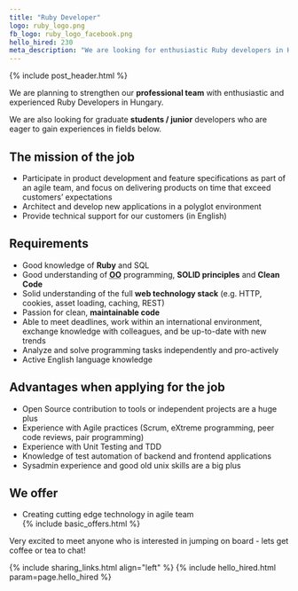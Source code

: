 ```yaml
---
title: "Ruby Developer"
logo: ruby_logo.png
fb_logo: ruby_logo_facebook.png
hello_hired: 230
meta_description: "We are looking for enthusiastic Ruby developers in Hungary. Experienced senior and talented junior professionals are also welcome."
---
```


{% include post_header.html %}

<div class="text-left">
  <p>We are planning to strengthen our <b>professional team</b> with enthusiastic and experienced Ruby Developers in Hungary.</p>
  <p>We are also looking for graduate <b>students / junior</b> developers who are eager to gain experiences in fields below.</p>

  <h2>The mission of the job</h2>
  <ul>
    <li>Participate in product development and feature specifications as part of an agile team, and focus on delivering products on time that exceed customers’ expectations</li>
    <li>Architect and develop new applications in a polyglot environment</li>
    <li>Provide technical support for our customers (in English)</li>
  </ul>
  <h2>Requirements</h2>

  <ul>
    <li>Good knowledge of <b>Ruby</b> and SQL</li>
    <li>Good understanding of <b><abbr title="Object Oriented">OO</b></abbr> programming</b>, <b>SOLID principles</b> and <b>Clean Code</b></li>
    <li>Solid understanding of the full <b>web technology stack</b> (e.g. HTTP, cookies, asset loading, caching, REST)</li>
    <li>Passion for clean, <b>maintainable code</b></li>
    <li>Able to meet deadlines, work within an international environment, exchange knowledge with colleagues, and be up-to-date with new trends</li>
    <li>Analyze and solve programming tasks independently and pro-actively</li>
    <li>Active English language knowledge</li>
  </ul>

  <h2>Advantages when applying for the job</h2>
  <ul>
    <li>Open Source contribution to tools or independent projects are a huge plus</li>
    <li>Experience with Agile practices (Scrum, eXtreme programming, peer code reviews, pair programming)</li>
    <li>Experience with Unit Testing and TDD</li>
    <li>Knowledge of test automation of backend and frontend applications</li>
    <li>Sysadmin experience and good old unix skills are a big plus</li>
  </ul>

  <h2>We offer</h2>
  <ul>
    <li>Creating cutting edge technology in agile team</li>
    {% include basic_offers.html %}
  </ul>

  <p>Very excited to meet anyone who is interested in jumping on board - lets get coffee or tea to chat!</p>
</div>

{% include sharing_links.html align="left" %}
{% include hello_hired.html param=page.hello_hired %}
